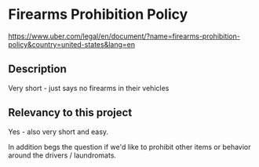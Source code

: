# Firearms Prohibition Policy

https://www.uber.com/legal/en/document/?name=firearms-prohibition-policy&country=united-states&lang=en

## Description

Very short - just says no firearms in their vehicles

## Relevancy to this project

Yes - also very short and easy.

In addition begs the question if we'd like to prohibit other items or behavior around the drivers / laundromats.